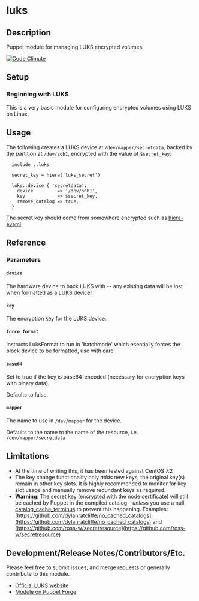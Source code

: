 # luks

## Description

Puppet module for managing LUKS encrypted volumes

[![Code Climate](https://codeclimate.com/github/codeclimate/codeclimate/badges/gpa.svg)](https://codeclimate.com/github/sammcj/puppet-luks)

## Setup

### Beginning with LUKS

This is a very basic module for configuring encrypted volumes using LUKS on Linux.

## Usage

The following creates a LUKS device at `/dev/mapper/secretdata`, backed by
the partition at `/dev/sdb1`, encrypted with the value of `$secret_key`:

```puppet
  include ::luks

  secret_key = hiera('luks_secret')

  luks::device { 'secretdata':
    device         => '/dev/sdb1',
    key            => $secret_key,
    remove_catalog => true,
  }
```

The secret key should come from somewhere encrypted such as [hiera-eyaml](https://github.com/voxpupuli/hiera-eyaml).

## Reference

### Parameters

#### `device`
 The hardware device to back LUKS with -- any existing data will be
 lost when formatted as a LUKS device!

#### `key`
 The encryption key for the LUKS device.

#### `force_format`
 Instructs LuksFormat to run in 'batchmode' which esentially forces the block device
 to be formatted, use with care.

#### `base64`
 Set to true if the key is base64-encoded (necessary for encryption keys
 with binary data).
 
 Defaults to false.

#### `mapper`
 The name to use in `/dev/mapper` for the device.
 
 Defaults to the name to the name of the resource, i.e. `/dev/mapper/secretdata`
 

## Limitations

- At the time of writing this, it has been tested against CentOS 7.2
- The key change functionality only _adds_ new keys, the original key(s) remain in other key slots. It is highly recommended
  to monitor for key slot usage and manually remove redundant keys as required.
- **Warning**: The secret key (encrypted with the node certificate) 
  will still be cached by Puppet in the compiled catalog - _unless_ you use a null
  [catalog_cache_terminus](https://docs.puppet.com/puppet/latest/configuration.html#catalogcacheterminus) to prevent this happening.
  Examples: [https://github.com/dylanratcliffe/no_cached_catalogs](https://github.com/dylanratcliffe/no_cached_catalogs) and
  [https://github.com/ross-w/secretresource](https://github.com/ross-w/secretresource)


## Development/Release Notes/Contributors/Etc.

Please feel free to submit issues, and merge requests or generally contribute to this module.

- [Official LUKS website](https://guardianproject.info/code/luks/)
- [Module on Puppet Forge](https://forge.puppet.com/sammcj/luks/readme)
